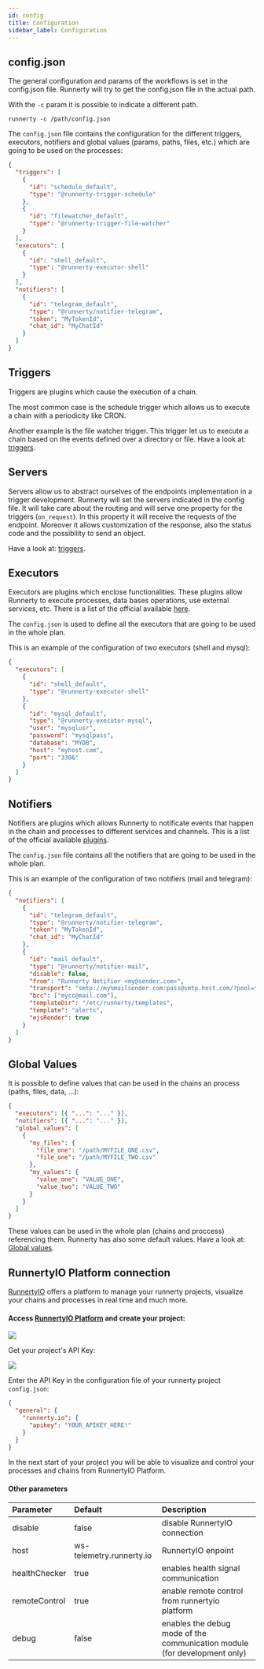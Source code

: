 ```yaml
---
id: config
title: Configuration
sidebar_label: Configuration
---
```


## config.json

The general configuration and params of the workflows is set in the config.json file. Runnerty will try to get the config.json file in the actual path.

With the `-c` param it is possible to indicate a different path.

```shell
runnerty -c /path/config.json
```

The `config.json` file contains the configuration for the different triggers, executors, notifiers and global values (params, paths, files, etc.) which are going to be used on the processes:

```json
{
  "triggers": [
    {
      "id": "schedule_default",
      "type": "@runnerty-trigger-schedule"
    },
    {
      "id": "filewatcher_default",
      "type": "@runnerty-trigger-file-watcher"
    }
  ],
  "executors": [
    {
      "id": "shell_default",
      "type": "@runnerty-executor-shell"
    }
  ],
  "notifiers": [
    {
      "id": "telegram_default",
      "type": "@runnerty/notifier-telegram",
      "token": "MyTokenId",
      "chat_id": "MyChatId"
    }
  ]
}
```

## Triggers

Triggers are plugins which cause the execution of a chain.

The most common case is the schedule trigger which allows us to execute a chain with a periodicity like CRON.

Another example is the file watcher trigger. This trigger let us to execute a chain based on the events defined over a directory or file.
Have a look at: [triggers](triggers.md).

## Servers

Servers allow us to abstract ourselves of the endpoints implementation in a trigger development. Runnerty will set the servers indicated in the config file. It will take care about the routing and will serve one property for the triggers (`on_request`). In this property it will receive the requests of the endpoint. Moreover it allows customization of the response, also the status code and the possibility to send an object.

Have a look at: [triggers](triggers.md).

## Executors

Executors are plugins which enclose functionalities. These plugins allow Runnerty to execute processes, data bases operations, use external services, etc. There is a list of the official available [here](plugins.md).

The `config.json` is used to define all the executors that are going to be used in the whole plan.

This is an example of the configuration of two executors (shell and mysql):

```json
{
  "executors": [
    {
      "id": "shell_default",
      "type": "@runnerty-executor-shell"
    },
    {
      "id": "mysql_default",
      "type": "@runnerty-executor-mysql",
      "user": "mysqlusr",
      "password": "mysqlpass",
      "database": "MYDB",
      "host": "myhost.com",
      "port": "3306"
    }
  ]
}
```

## Notifiers

Notifiers are plugins which allows Runnerty to notificate events that happen in the chain and processes to different services and channels. This is a list of the official available [plugins](plugins.md).

The `config.json` file contains all the notifiers that are going to be used in the whole plan.

This is an example of the configuration of two notifiers (mail and telegram):

```json
{
  "notifiers": [
    {
      "id": "telegram_default",
      "type": "@runnerty/notifier-telegram",
      "token": "MyTokenId",
      "chat_id": "MyChatId"
    },
    {
      "id": "mail_default",
      "type": "@runnerty/notifier-mail",
      "disable": false,
      "from": "Runnerty Notifier <my@sender.com>",
      "transport": "smtp://my%mailsender.com:pass@smtp.host.com/?pool=true",
      "bcc": ["mycc@mail.com"],
      "templateDir": "/etc/runnerty/templates",
      "template": "alerts",
      "ejsRender": true
    }
  ]
}
```

## Global Values

It is possible to define values that can be used in the chains an process (paths, files, data, …):

```json
{
  "executors": [{ "...": "..." }],
  "notifiers": [{ "...": "..." }],
  "global_values": [
    {
      "my_files": {
        "file_one": "/path/MYFILE_ONE.csv",
        "file_one": "/path/MYFILE_TWO.csv"
      },
      "my_values": {
        "value_one": "VALUE_ONE",
        "value_two": "VALUE_TWO"
      }
    }
  ]
}
```

These values can be used in the whole plan (chains and proccess) referencing them. Runnerty has also some default values. Have a look at: [Global values](values.md/#global-values).

## RunnertyIO Platform connection

[RunnertyIO](https://app.runnerty.io/) offers a platform to manage your runnerty projects, visualize your chains and processes in real time and much more.

#### Access [RunnertyIO Platform](https://app.runnerty.io/) and create your project:

![](./assets/runnerty-io-new-project.png)

Get your project's API Key:

![](./assets/runnerty-io-api-key.png)

Enter the API Key in the configuration file of your runnerty project `config.json`:

```json
{
  "general": {
    "runnerty.io": {
      "apikey": "YOUR_APIKEY_HERE!"
    }
  }
}
```

In the next start of your project you will be able to visualize and control your processes and chains from RunnertyIO Platform.

#### Other parameters

| Parameter     | Default                  | Description                                                               |
| :------------ | :----------------------- | :------------------------------------------------------------------------ |
| disable       | false                    | disable RunnertyIO connection                                             |
| host          | ws-telemetry.runnerty.io | RunnertyIO enpoint                                                        |
| healthChecker | true                     | enables health signal communication                                       |
| remoteControl | true                     | enable remote control from runnertyio platform                            |
| debug         | false                    | enables the debug mode of the communication module (for development only) |
